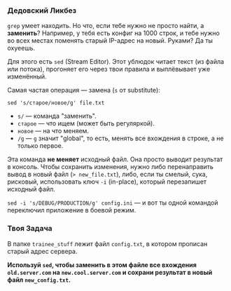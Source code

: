 ### Дедовский Ликбез

`grep` умеет находить. Но что, если тебе нужно не просто найти, а **заменить**? Например, у тебя есть конфиг на 1000 строк, и тебе нужно во всех местах поменять старый IP-адрес на новый. Руками? Да ты охуеешь.

Для этого есть `sed` (Stream Editor). Этот ублюдок читает текст (из файла или потока), прогоняет его через твои правила и выплёвывает уже изменённый.

Самая частая операция — замена (`s` от substitute):

`sed 's/старое/новое/g' file.txt`

-   `s/` — команда "заменить".
-   `старое` — что ищем (может быть регуляркой).
-   `новое` — на что меняем.
-   `/g` — `g` значит "global", то есть, менять все вхождения в строке, а не только первое.

Эта команда **не меняет** исходный файл. Она просто выводит результат в консоль. Чтобы сохранить изменения, нужно либо перенаправить вывод в новый файл (`> new_file.txt`), либо, если ты смелый, сука, рисковый, использовать ключ `-i` (in-place), который перезапишет исходный файл.

`sed -i 's/DEBUG/PRODUCTION/g' config.ini` — и вот ты одной командой переключил приложение в боевой режим.

### Твоя Задача

В папке `trainee_stuff` лежит файл `config.txt`, в котором прописан старый адрес сервера.

**Используй `sed`, чтобы заменить в этом файле все вхождения `old.server.com` на `new.cool.server.com` и сохрани результат в новый файл `new_config.txt`.**
